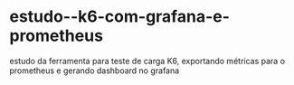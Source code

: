 # estudo--k6-com-grafana-e-prometheus
estudo  da ferramenta para teste de carga K6, exportando  métricas para o prometheus e gerando dashboard no grafana
